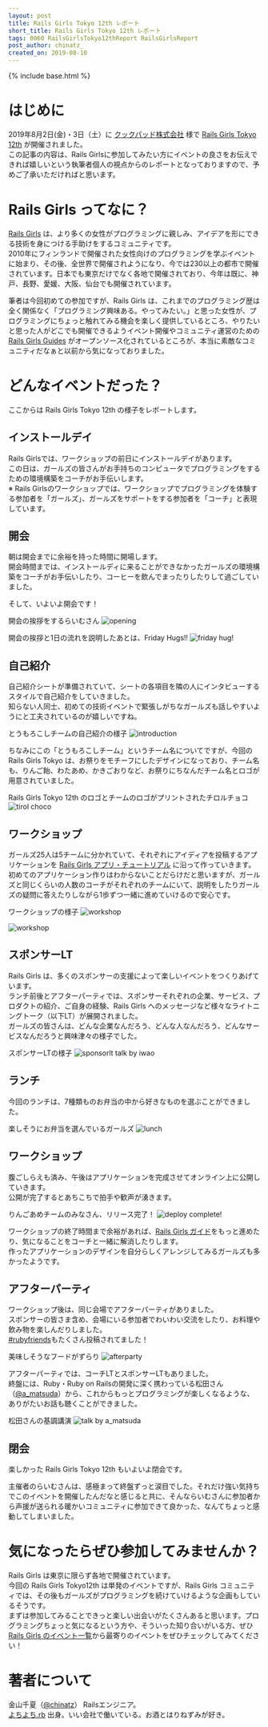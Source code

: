 ```yaml
---
layout: post
title: Rails Girls Tokyo 12th レポート
short_title: Rails Girls Tokyo 12th レポート
tags: 0060 RailsGirlsTokyo12thReport RailsGirlsReport
post_author: chinatz_
created_on: 2019-08-10
---
```

{% include base.html %}

# はじめに
2019年8月2日(金)・3日（土）に [クックパッド株式会社](https://info.cookpad.com/) 様で [Rails Girls Tokyo 12th](http://railsgirls.com/tokyo.html) が開催されました。  
この記事の内容は、Rails Girlsに参加してみたい方にイベントの良さをお伝えできれば嬉しいという執筆者個人の視点からのレポートとなっておりますので、予めご了承いただければと思います。

# Rails Girls ってなに？

[Rails Girls](http://railsgirls.com/) は、より多くの女性がプログラミングに親しみ、アイデアを形にできる技術を身につける手助けをするコミュニティです。  
2010年にフィンランドで開催された女性向けのプログラミングを学ぶイベントに始まり、その後、全世界で開催されようになり、今では230以上の都市で開催されています。日本でも東京だけでなく各地で開催されており、今年は既に、神戸、長野、愛媛、大阪、仙台でも開催されています。  

筆者は今回初めての参加ですが、Rails Girls は、これまでのプログラミング歴は全く関係なく「プログラミング興味ある。やってみたい。」と思った女性が、プログラミングにちょっと触れてみる機会を楽しく提供しているところ、やりたいと思った人がどこでも開催できるようイベント開催やコミュニティ運営のための [Rails Girls Guides](http://guides.railsgirls.com/) がオープンソース化されているところが、本当に素敵なコミュニティだなぁと以前から気になっておりました。  

# どんなイベントだった？
ここからは Rails Girls Tokyo 12th の様子をレポートします。

## インストールデイ
Rails Girlsでは、ワークショップの前日にインストールデイがあります。  
この日は、ガールズの皆さんがお手持ちのコンピュータでプログラミングをするための環境構築をコーチがお手伝いします。  
※ Rails Girlsのワークショップでは、ワークショップでプログラミングを体験する参加者を「ガールズ」、ガールズをサポートをする参加者を「コーチ」と表現しています。

## 開会
朝は開会までに余裕を持った時間に開場します。  
開会時間までは、インストールディに来ることができなかったガールズの環境構築をコーチがお手伝いしたり、コーヒーを飲んでまったりしたりして過ごしていました。  

そして、いよいよ開会です！

開会の挨拶をするらいむさん
![opening]({{base}}{{site.baseurl}}/images/0060-RailsGirlsTokyo12thReport/01_opening.JPG)

開会の挨拶と1日の流れを説明したあとは、Friday Hugs!!
![friday hug!]({{base}}{{site.baseurl}}/images/0060-RailsGirlsTokyo12thReport/02_fridayhug.JPG)

## 自己紹介
自己紹介シートが準備されていて、シートの各項目を隣の人にインタビューするスタイルで自己紹介をしていきました。  
知らない人同士、初めての技術イベントで緊張しがちなガールズも話しやすいようにと工夫されているのが嬉しいですね。

とうもろこしチームの自己紹介の様子
![introduction]({{base}}{{site.baseurl}}/images/0060-RailsGirlsTokyo12thReport/03_introduction.JPG)

ちなみにこの「とうもろこしチーム」というチーム名についてですが、今回の Rails Girls Tokyo は、お祭りをモチーフにしたデザインになっており、チーム名も、りんご飴、わたあめ、かきごおりなど、お祭りにちなんだチーム名とロゴが用意されていました。  

Rails Girls Tokyo 12th のロゴとチームのロゴがプリントされたチロルチョコ
![tirol choco]({{base}}{{site.baseurl}}/images/0060-RailsGirlsTokyo12thReport/04_tirolchoco.jpg)

## ワークショップ
ガールズ25人は5チームに分かれていて、それぞれにアイディアを投稿するアプリケーションを [Rails Girls アプリ・チュートリアル](http://railsgirls.jp/app) に沿って作っていきます。  
初めてのアプリケーション作りはわからないことだらけだと思いますが、ガールズと同じくらいの人数のコーチがそれぞれのチームにいて、説明をしたりガールズの疑問に答えたりしながら1歩ずつ一緒に進めていけるので安心です。  

ワークショップの様子
![workshop]({{base}}{{site.baseurl}}/images/0060-RailsGirlsTokyo12thReport/05_workshop.jpg)

![workshop]({{base}}{{site.baseurl}}/images/0060-RailsGirlsTokyo12thReport/06_workshop.JPG)

## スポンサーLT
Rails Girls は、多くのスポンサーの支援によって楽しいイベントをつくりあげています。  
ランチ前後とアフターパーティでは、スポンサーそれぞれの企業、サービス、プロダクトの紹介、ご自身の経験、Rails Girls へのメッセージなど様々なライトニングトーク（以下LT）が展開されました。  
ガールズの皆さんは、どんな企業なんだろう、どんな人なんだろう、どんなサービスなんだろうと興味津々の様子でした。  

スポンサーLTの様子
![sponsorlt talk by iwao]({{base}}{{site.baseurl}}/images/0060-RailsGirlsTokyo12thReport/07_sponsorlt.jpg)

## ランチ
今回のランチは、7種類ものお弁当の中から好きなものを選ぶことができました。  

楽しそうにお弁当を選んでいるガールズ
![lunch]({{base}}{{site.baseurl}}/images/0060-RailsGirlsTokyo12thReport/08_lunch.JPG)

## ワークショップ
腹ごしらえも済み、午後はアプリケーションを完成させてオンライン上に公開していきます。  
公開が完了するとあちこちで拍手や歓声が湧きます。  

りんごあめチームのみなさん、リリース完了！
![deploy complete!]({{base}}{{site.baseurl}}/images/0060-RailsGirlsTokyo12thReport/09_complete.JPG)

ワークショップの終了時間まで余裕があれば、[Rails Girls ガイド](http://railsgirls.jp/)をもっと進めたり、気になることをコーチと一緒に解消したりします。  
作ったアプリケーションのデザインを自分らしくアレンジしてみるガールズも多かったようです。

## アフターパーティ
ワークショップ後は、同じ会場でアフターパーティがありました。  
スポンサーの皆さま含め、会場にいる参加者でわいわい交流をしたり、お料理や飲み物を楽しんだりしました。  
[#rubyfriends](https://twitter.com/hashtag/rubyfriends?src=hashtag_click)もたくさん投稿されてました！

美味しそうなフードがずらり
![afterparty]({{base}}{{site.baseurl}}/images/0060-RailsGirlsTokyo12thReport/10_afterparty.jpg)

アフターパーティでは、コーチLTとスポンサーLTもありました。  
終盤には、Ruby・Ruby on Railsの開発に深く携わっている松田さん（[@a_matsuda](https://twitter.com/a_matsuda)）から、これからもっとプログラミングが楽しくなるような、ありがたいお話も聴くことができました。  

松田さんの基調講演
![talk by a_matsuda]({{base}}{{site.baseurl}}/images/0060-RailsGirlsTokyo12thReport/11_a_matsuda.jpg)

## 閉会
楽しかった Rails Girls Tokyo 12th もいよいよ閉会です。  

主催者のらいむさんは、感極まって終盤ずっと涙目でした。それだけ強い気持ちでこのイベントを開催したんだなと感じると共に、そんならいむさんに参加者から声援が送られる暖かいコミュニティに参加できて良かった、なんてちょっと感動してしまいました。

# 気になったらぜひ参加してみませんか？
Rails Girls は東京に限らず各地で開催されています。  
今回の Rails Girls Tokyo12th は単発のイベントですが、Rails Girls コミュニティでは、その後もガールズがプログラミングを続けていけるような企画もしているそうです。  
まずは参加してみることできっと楽しい出会いがたくさんあると思います。プログラミングちょっと気になるという方や、そういった知り合いがいる方、ぜひ [Rails Girls のイベント一覧](http://railsgirls.com/events.html)から最寄りのイベントをぜひチェックしてみてください！  

# 著者について
金山千夏（[@chinatz](https://twitter.com/chinatz_)）  
Railsエンジニア。  
[よちよち.rb](https://yochiyochirb.doorkeeper.jp/) 出身。いい会社で働いている。お酒とはりねずみが好き。
